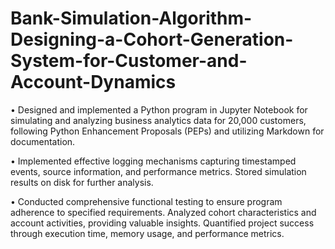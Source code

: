 # Bank-Simulation-Algorithm-Designing-a-Cohort-Generation-System-for-Customer-and-Account-Dynamics

•	Designed and implemented a Python program in Jupyter Notebook for simulating and analyzing business analytics data for 20,000 customers, following Python Enhancement Proposals (PEPs) and utilizing Markdown for documentation.

•	Implemented effective logging mechanisms capturing timestamped events, source information, and performance metrics. Stored simulation results on disk for further analysis.

•	Conducted comprehensive functional testing to ensure program adherence to specified requirements. Analyzed cohort characteristics and account activities, providing valuable insights. Quantified project success through execution time, memory usage, and performance metrics.
